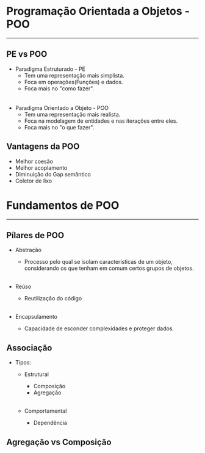 # Programação Orientada a Objetos - POO

-------------------------------------------

## PE vs POO

- Paradigma Estruturado - PE
  - Tem uma representação mais simplista.
  - Foca em operações(Funções) e dados.
  - Foca mais no "como fazer".
  <br />
  <br />
- Paradigma Orientado a Objeto - POO
  - Tem uma representação mais realista.
  - Foca na modelagem de entidades e nas iterações entre eles.
  - Foca mais no "o que fazer".

## Vantagens da POO

- Melhor coesão
- Melhor acoplamento
- Diminuição do Gap semântico
- Coletor de lixo

# Fundamentos de POO

---

## Pílares de POO

- Abstração
  - Processo pelo qual se isolam características de um objeto, considerando os que tenham em comum certos grupos de objetos.
   <br/> <br/>

- Reúso
    - Reutilização do código
<br/> <br/>
  
- Encapsulamento
    - Capacidade de esconder complexidades e proteger dados.
 

## Associação 

- Tipos:
  - Estrutural
    - Composição
    - Agregação

    <br />    

  - Comportamental
    - Dependência
    
## Agregação vs Composição


